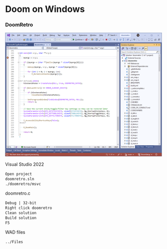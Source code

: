 # Doom on Windows
### DoomRetro

![DoomRetro](https://github.com/SteveProXNA/DoomCodeWalkThru/blob/main/Images/VS2022Debug.png)

Visual Studio 2022
```
Open project
doomretro.sln
./doomretro/msvc
```
doomretro.c
```
Debug | 32-bit
Right click doomretro
Clean solution
Build solution
F5
```
WAD files
```
../Files
```
